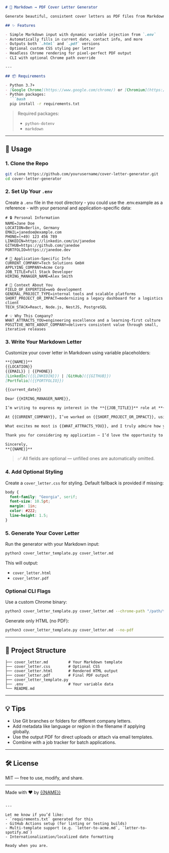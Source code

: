 ```markdown
# 📝 Markdown → PDF Cover Letter Generator

Generate beautiful, consistent cover letters as PDF files from Markdown using a styled HTML template and headless Chrome.

## ✨ Features

- Simple Markdown input with dynamic variable injection from `.env`
- Automatically fills in current date, contact info, and more
- Outputs both `.html` and `.pdf` versions
- Optional custom CSS styling per letter
- Headless Chrome rendering for pixel-perfect PDF output
- CLI with optional Chrome path override

---

## 📦 Requirements

- Python 3.7+
- [Google Chrome](https://www.google.com/chrome/) or [Chromium](https://www.chromium.org/)
- Python packages:
  ```bash
  pip install -r requirements.txt
  ```
  > Required packages:
  > - `python-dotenv`
  > - `markdown`

---

## 📄 Usage

### 1. Clone the Repo

```bash
git clone https://github.com/yourusername/cover-letter-generator.git
cd cover-letter-generator
```

### 2. Set Up Your `.env`

Create a `.env` file in the root directory - you could use the .env.example as a reference - with your personal and application-specific data:

```env
# 🔒 Personal Information
NAME=Jane Doe
LOCATION=Berlin, Germany
EMAIL=janedoe@example.com
PHONE=(+49) 123 456 789
LINKEDIN=https://linkedin.com/in/janedoe
GITHUB=https://github.com/janedoe
PORTFOLIO=https://janedoe.dev 

# 🏢 Application-Specific Info
CURRENT_COMPANY=Tech Solutions GmbH   
APPLYING_COMPANY=Acme Corp
JOB_TITLE=Full Stack Developer
HIRING_MANAGER_NAME=Alex Smith        

# 💼 Context About You
FIELD_OF_EXPERTISE=web development
GENERAL_PROJECT_TYPE=internal tools and scalable platforms
SHORT_PROJECT_OR_IMPACT=modernizing a legacy dashboard for a logistics client  
TECH_STACK=React, Node.js, NestJS, PostgreSQL 

# 💡 Why This Company?
WHAT_ATTRACTS_YOU=engineering excellence and a learning-first culture          
POSITIVE_NOTE_ABOUT_COMPANY=delivers consistent value through small, iterative releases 
```

### 3. Write Your Markdown Letter

Customize your cover letter in Markdown using variable placeholders:

```markdown
**{{NAME}}**  
{{LOCATION}}  
{{EMAIL}} | {{PHONE}}  
[LinkedIn]({{LINKEDIN}}) | [GitHub]({{GITHUB}})  
[Portfolio]({{PORTFOLIO}})  

{{current_date}}

Dear {{HIRING_MANAGER_NAME}},

I’m writing to express my interest in the **{{JOB_TITLE}}** role at **{{APPLYING_COMPANY}}**. With a background in {{FIELD_OF_EXPERTISE}} and experience working on {{GENERAL_PROJECT_TYPE}}, I’m confident in my ability to contribute meaningfully to your team and help drive {{APPLYING_COMPANY}}’s goals.

At {{CURRENT_COMPANY}}, I’ve worked on {{SHORT_PROJECT_OR_IMPACT}}, using technologies such as {{TECH_STACK}} to build scalable, maintainable solutions. My approach blends technical precision with user empathy and cross-team collaboration.

What excites me most is {{WHAT_ATTRACTS_YOU}}, and I truly admire how your team {{POSITIVE_NOTE_ABOUT_COMPANY}}.

Thank you for considering my application — I’d love the opportunity to bring my energy and experience to your team.

Sincerely,  
**{{NAME}}**
```

> ✅ All fields are optional — unfilled ones are automatically omitted.

### 4. Add Optional Styling

Create a `cover_letter.css` for styling. Default fallback is provided if missing:

```css
body {
  font-family: "Georgia", serif;
  font-size: 10.5pt;
  margin: 1in;
  color: #222;
  line-height: 1.5;
}
```

### 5. Generate Your Cover Letter

Run the generator with your Markdown input:

```bash
python3 cover_letter_template.py cover_letter.md
```

This will output:

- `cover_letter.html`
- `cover_letter.pdf`

### Optional CLI Flags

Use a custom Chrome binary:

```bash
python3 cover_letter_template.py cover_letter.md --chrome-path "/path/to/chrome"
```

Generate only HTML (no PDF):

```bash
python3 cover_letter_template.py cover_letter.md --no-pdf
```

---

## 📁 Project Structure

```
├── cover_letter.md         # Your Markdown template
├── cover_letter.css        # Optional CSS
├── cover_letter.html       # Rendered HTML output
├── cover_letter.pdf        # Final PDF output
├── cover_letter_template.py
├── .env                    # Your variable data
└── README.md
```

---

## 💡 Tips

- Use Git branches or folders for different company letters.
- Add metadata like language or region in the filename if applying globally.
- Use the output PDF for direct uploads or attach via email templates.
- Combine with a job tracker for batch applications.

---

## 🛠 License

MIT — free to use, modify, and share.

---

Made with ❤️ by [{{NAME}}](https://github.com/{{GITHUB}})
```

---

Let me know if you’d like:
- `requirements.txt` generated for this
- GitHub Actions setup (for linting or testing builds)
- Multi-template support (e.g. `letter-to-acme.md`, `letter-to-spotify.md`)
- Internationalization/localized date formatting

Ready when you are.
